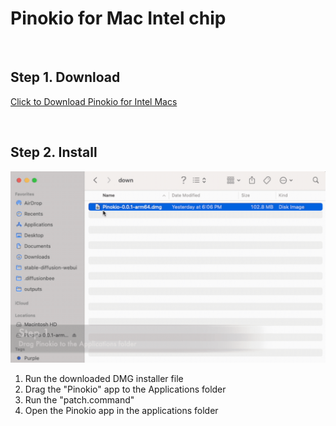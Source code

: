 # Pinokio for Mac Intel chip

<br>

## Step 1. Download

<a href="https://github.com/pinokiocomputer/pinokio/releases/download/0.0.39/Pinokio-0.0.39.dmg" class='btn'>Click to Download Pinokio for Intel Macs</a>

<br>

## Step 2. Install

![macinstall.gif](macinstall.gif)

1. Run the downloaded DMG installer file
2. Drag the "Pinokio" app to the Applications folder
3. Run the "patch.command"
4. Open the Pinokio app in the applications folder
